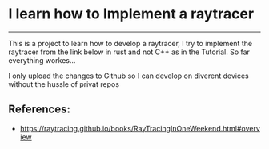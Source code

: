 # I learn how to Implement a raytracer
---

This is a project to learn how to develop a raytracer, I try to implement the raytracer from the link below in rust and not C++ as in the Tutorial.
So far everything workes...

I only upload the changes to Github so I can develop on diverent devices without the hussle of privat repos

## References:
 - https://raytracing.github.io/books/RayTracingInOneWeekend.html#overview




